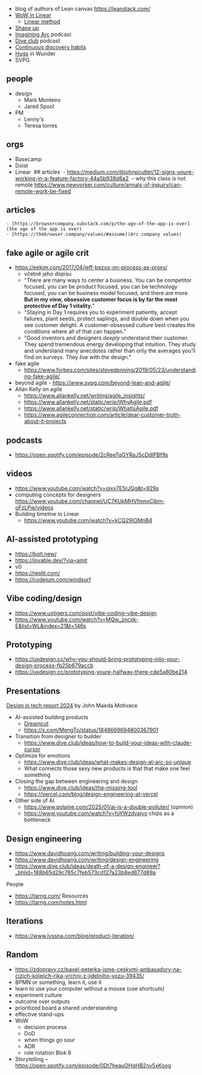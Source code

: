 - blog of authors of Lean canvas https://leanstack.com/
- [WoW in Linear](https://www.lennysnewsletter.com/p/how-linear-builds-product)
	- [Linear method](https://linear.app/method)
- [Shape up](https://basecamp.com/shapeup)
- [Imagining Arc](https://open.spotify.com/show/512srmQyB2LQTLVQzIsFV3) podcast
- [Dive club](https://open.spotify.com/show/6BuKkGfVR7FDaB3VPrN5fo) podcast
- [Continuous discovery habits](https://www.producttalk.org/)
- [Hugs](https://wunder.io/insights/positive-feedback-system-hugs) in Wunder
- SVPG
## people
- design
	- Mark Monteiro
	- Jared Spool
- PM
	- Lenny's
	- Teresa torres
## orgs
- Basecamp
- Doist
- Linear
 ## articles
 - https://medium.com/@johnpcutler/12-signs-youre-working-in-a-feature-factory-44a5b938d6a2
 - why this class is not remote https://www.newyorker.com/culture/annals-of-inquiry/can-remote-work-be-fixed

## articles
	- [https://browsercompany.substack.com/p/the-age-of-the-app-is-over](the age of the app is over)
	- [https://thebrowser.company/values/#assume](Arc company values)

## fake agile or agile crit
- https://eekim.com/2017/04/jeff-bezos-on-process-as-proxy/
	- včetně jeho dopisu
	- "There are many ways to center a business. You can be competitor focused, you can be product focused, you can be technology focused, you can be business model focused, and there are more. **But in my view, obsessive customer focus is by far the most protective of Day 1 vitality.**"
	- "Staying in Day 1 requires you to experiment patiently, accept failures, plant seeds, protect saplings, and double down when you see customer delight. A customer-obsessed culture best creates the conditions where all of that can happen."
	- "Good inventors and designers _deeply_ understand their customer. They spend tremendous energy developing that intuition. They study and understand many anecdotes rather than only the averages you’ll find on surveys. They _live_ with the design."
- fake agile
	- https://www.forbes.com/sites/stevedenning/2019/05/23/understanding-fake-agile/
- beyond agile
		- https://www.svpg.com/beyond-lean-and-agile/
- Allan Kelly on agile
	- https://www.allankelly.net/writing/agile_insights/
	- https://www.allankelly.net/static/wrip/WhyAgile.pdf
	- https://www.allankelly.net/static/wrip/WhatIsAgile.pdf
	- https://www.agileconnection.com/article/dear-customer-truth-about-it-projects
## podcasts
- https://open.spotify.com/episode/2cReeTqGYRaJScDdIPBf9s
## videos
- https://www.youtube.com/watch?v=qixx7ESrJQg&t=929s
- computing concepts for designers https://www.youtube.com/channel/UC7KUkMHVfmnxCibm-oFzLPw/videos
- Building timeline in Linear
	- https://www.youtube.com/watch?v=kCQ29IGMnB4
## AI-assisted prototyping
- https://bolt.new/
- https://lovable.dev/?via=amit
- v0
- https://replit.com/
- https://codeium.com/windsurf
## Vibe coding/design
- https://www.uxtigers.com/post/vibe-coding-vibe-design
- https://www.youtube.com/watch?v=MQw_zncxk-E&list=WL&index=21&t=146s
## Prototyping
- https://uxdesign.cc/why-you-should-bring-prototyping-into-your-design-process-fb25b679accb
- https://uxdesign.cc/prototyping-youre-halfway-there-cde5a80be214
## Presentations
[Design in tech report 2024](https://designintech.report/designintechreport-2024.html#/title-slide) by John Maeda
Motivace
- AI-assisted building products
	- [Dreamcut](https://dreamcut.ai/)
	- https://x.com/MengTo/status/1848669694800367901
- Transition from designer to builder
	- https://www.dive.club/ideas/how-to-build-your-ideas-with-claude-cursor
- Optimize for emotions
	- https://www.dive.club/ideas/what-makes-design-at-arc-so-unique
	- What connects those sexy new products is that that make one feel something
- Closing the gap between engineering and design
	- https://www.dive.club/ideas/the-missing-tool
	- https://vercel.com/blog/design-engineering-at-vercel
- Other side of AI
	- https://www.polaine.com/2025/01/ai-is-a-double-polluter/ (opinion)
	- https://www.youtube.com/watch?v=foYWzdvajvo chips as a bottleneck
## Design engineering
- https://www.davidhoang.com/writing/building-your-designs
- https://www.davidhoang.com/writing/design-engineering
- https://www.dive.club/ideas/death-of-a-design-engineer?_bhlid=188b65d29c765c7feb573cd127a23b8ed677d89a

People
- https://tarng.com/
Resources
 - https://tarng.com/notes.html
## Iterations
- https://www.lyssna.com/blog/product-iteration/
## Random
-  https://zdopravy.cz/pavel-peterka-jsme-ceskymi-ambasadory-na-cizich-kolejich-rika-vrchni-z-jidelniho-vozu-39435/
- BPMN or something, learn it, use it
- learn to use your computer without a mouse (use shortcuts)
- experiment culture
- outcome over outputs
- prioritized board a shared understanding
- effective stand-ups
- WoW
	- decision process
	- DoD
	- when things go sour
	- ADR
	- role rotation
Blok 6
- Storytelling – https://open.spotify.com/episode/0Dt7heauOHgHB2nv5xKoog